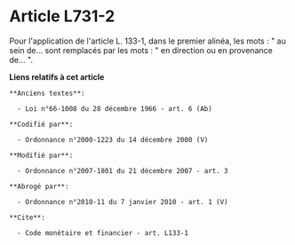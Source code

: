 # Article L731-2

Pour l'application de l'article L. 133-1, dans le premier alinéa, les mots : " au sein de... sont remplacés par les mots : "
en direction ou en provenance de... ".

**Liens relatifs à cet article**

	**Anciens textes**:

	  - Loi n°66-1008 du 28 décembre 1966 - art. 6 (Ab)

	**Codifié par**:

	  - Ordonnance n°2000-1223 du 14 décembre 2000 (V)

	**Modifié par**:

	  - Ordonnance n°2007-1801 du 21 décembre 2007 - art. 3

	**Abrogé par**:

	  - Ordonnance n°2010-11 du 7 janvier 2010 - art. 1 (V)

	**Cite**:

	  - Code monétaire et financier - art. L133-1
